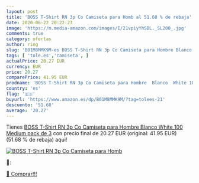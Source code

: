 ```yaml
---
layout: post
title: 'BOSS T-Shirt RN 3p Co Camiseta para Homb al 51.68 % de rebaja'
date: 2020-06-22 20:22:23
image: 'https://m.media-amazon.com/images/I/21vpiyYhSBL._SL200_.jpg'
comments: true
category: ofertas
author: ring
slug: 'B01M8MMK9M-es BOSS T-Shirt RN 3p Co Camiseta para Hombre Blanco White...'
tags: [ 'tole.es','camiseta', ]
actualPrice: 20.27 EUR
currency: EUR
price: 20.27
comparePrice: 41.95 EUR
prodname: 'BOSS T-Shirt RN 3p Co Camiseta para Hombre  Blanco  White 100   Medium  pack de 3'
country: 'es'
flag: '🇪🇸'
buyurl: 'https://www.amazon.es/dp/B01M8MMK9M/?tag=tolees-21'
descuento: '51.68'
average: '20.27'
---
```


Tienes [BOSS T-Shirt RN 3p Co Camiseta para Hombre  Blanco  White 100   Medium  pack de 3](https://www.amazon.es/dp/B01M8MMK9M/?tag=tolees-21) con precio final de  20.27 EUR (original: 41.95 EUR) (51.68 %  de rebaja) aqui!

[![BOSS T-Shirt RN 3p Co Camiseta para Homb](https://m.media-amazon.com/images/I/21vpiyYhSBL._SL200_.jpg)](https://www.amazon.es/dp/B01M8MMK9M/?tag=tolees-21)

🔎:


[🛒 Comprar!!!](https://www.amazon.es/dp/B01M8MMK9M/?tag=tolees-21)
